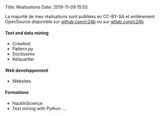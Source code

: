 Title: Réalisations
Date: 2019-11-09 15:53

La majorité de mes réalisations sont publiées en CC-BY-SA et entièrement OpenSource disponible sur [github.com/c24b](http://github.com/c24b) ou sur [gitlab.com/c24b](http://gitlab.com/c24b)

#### Text and data mining

* Crawtext
* Pattern.py
* Doctissimo
* Kelquartier

#### Web developpement

* Websites

#### Formations

* HackInScience
* Text mining with Python
...